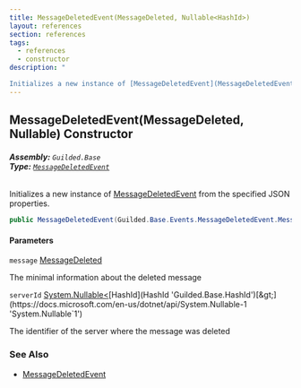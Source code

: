 ```yaml
---
title: MessageDeletedEvent(MessageDeleted, Nullable<HashId>)
layout: references
section: references
tags:
  - references
  - constructor
description: "

Initializes a new instance of [MessageDeletedEvent](MessageDeletedEvent 'Guilded.Base.Events.MessageDeletedEvent') from the specified JSON properties."
---
```


## MessageDeletedEvent(MessageDeleted, Nullable<HashId>) Constructor
###### **Assembly:** `Guilded.Base`<br/>**Type:** [`MessageDeletedEvent`](MessageDeletedEvent 'Guilded.Base.Events.MessageDeletedEvent')

Initializes a new instance of [MessageDeletedEvent](MessageDeletedEvent 'Guilded.Base.Events.MessageDeletedEvent') from the specified JSON properties.

```csharp
public MessageDeletedEvent(Guilded.Base.Events.MessageDeletedEvent.MessageDeleted message, System.Nullable<Guilded.Base.HashId> serverId);
```
#### Parameters

<a name='Guilded.Base.Events.MessageDeletedEvent.MessageDeletedEvent(Guilded.Base.Events.MessageDeletedEvent.MessageDeleted,System.Nullable_Guilded.Base.HashId_).message'></a>

`message` [MessageDeleted](MessageDeletedEvent.MessageDeleted 'Guilded.Base.Events.MessageDeletedEvent.MessageDeleted')

The minimal information about the deleted message

<a name='Guilded.Base.Events.MessageDeletedEvent.MessageDeletedEvent(Guilded.Base.Events.MessageDeletedEvent.MessageDeleted,System.Nullable_Guilded.Base.HashId_).serverId'></a>

`serverId` [System.Nullable&lt;](https://docs.microsoft.com/en-us/dotnet/api/System.Nullable-1 'System.Nullable`1')[HashId](HashId 'Guilded.Base.HashId')[&gt;](https://docs.microsoft.com/en-us/dotnet/api/System.Nullable-1 'System.Nullable`1')

The identifier of the server where the message was deleted

### See Also
- [MessageDeletedEvent](MessageDeletedEvent 'Guilded.Base.Events.MessageDeletedEvent')